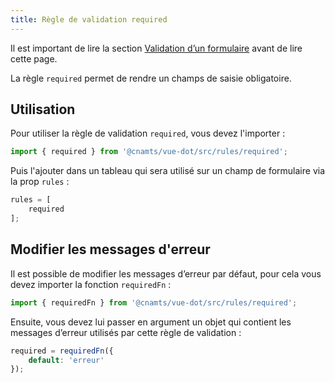 ```yaml
---
title: Règle de validation required
---
```


Il est important de lire la section [Validation d’un formulaire](/guides/validation-formulaire#validation-du-formulaire) avant de lire cette page.

La règle `required` permet de rendre un champs de saisie obligatoire.

## Utilisation

<doc-indent>

Pour utiliser la règle de validation `required`, vous devez l'importer :

</doc-indent>

```ts
import { required } from '@cnamts/vue-dot/src/rules/required';
```

Puis l'ajouter dans un tableau qui sera utilisé sur un champ de formulaire via la prop `rules` :

```ts
rules = [
    required
];
```

## Modifier les messages d'erreur

<doc-indent>

Il est possible de modifier les messages d’erreur par défaut, pour cela vous devez importer la fonction `requiredFn` :

</doc-indent>

```ts
import { requiredFn } from '@cnamts/vue-dot/src/rules/required';
```

Ensuite, vous devez lui passer en argument un objet qui contient les messages d’erreur utilisés par cette règle de validation :

```ts
required = requiredFn({
    default: 'erreur'
});

